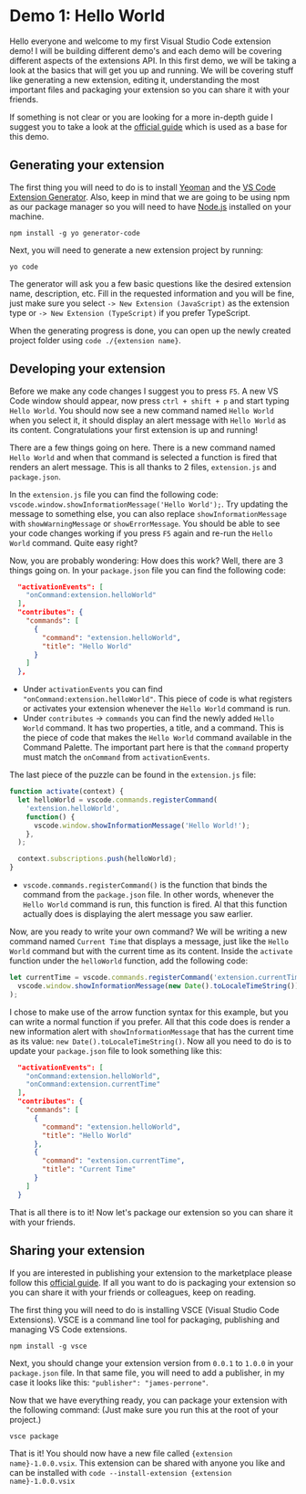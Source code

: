# Demo 1: Hello World

Hello everyone and welcome to my first Visual Studio Code extension demo! I will be building different demo's and each demo will be covering different aspects of the extensions API. In this first demo, we will be taking a look at the basics that will get you up and running. We will be covering stuff like generating a new extension, editing it, understanding the most important files and packaging your extension so you can share it with your friends.

If something is not clear or you are looking for a more in-depth guide I suggest you to take a look at the [official guide](https://code.visualstudio.com/api/get-started/your-first-extension) which is used as a base for this demo.

## Generating your extension

The first thing you will need to do is to install [Yeoman](https://yeoman.io/) and the [VS Code Extension Generator](https://www.npmjs.com/package/generator-code). Also, keep in mind that we are going to be using npm as our package manager so you will need to have [Node.js](https://nodejs.org/en/) installed on your machine.

`npm install -g yo generator-code`

Next, you will need to generate a new extension project by running:

`yo code`

The generator will ask you a few basic questions like the desired extension name, description, etc. Fill in the requested information and you will be fine, just make sure you select `-> New Extension (JavaScript)` as the extension type or `-> New Extension (TypeScript)` if you prefer TypeScript.

When the generating progress is done, you can open up the newly created project folder using `code ./{extension name}`.

## Developing your extension

Before we make any code changes I suggest you to press `F5`. A new VS Code window should appear, now press `ctrl + shift + p` and start typing `Hello World`. You should now see a new command named `Hello World` when you select it, it should display an alert message with `Hello World` as its content. Congratulations your first extension is up and running!

There are a few things going on here. There is a new command named `Hello World` and when that command is selected a function is fired that renders an alert message. This is all thanks to 2 files, `extension.js` and `package.json`.

In the `extension.js` file you can find the following code: `vscode.window.showInformationMessage('Hello World');`. Try updating the message to something else, you can also replace `showInformationMessage` with `showWarningMessage` or `showErrorMessage`. You should be able to see your code changes working if you press `F5` again and re-run the `Hello World` command. Quite easy right?

Now, you are probably wondering: How does this work? Well, there are 3 things going on. In your `package.json` file you can find the following code:

```json
  "activationEvents": [
    "onCommand:extension.helloWorld"
  ],
  "contributes": {
    "commands": [
      {
        "command": "extension.helloWorld",
        "title": "Hello World"
      }
    ]
  },
```

- Under `activationEvents` you can find `"onCommand:extension.helloWorld"`. This piece of code is what registers or activates your extension whenever the `Hello World` command is run.
- Under `contributes` -> `commands` you can find the newly added `Hello World` command. It has two properties, a title, and a command. This is the piece of code that makes the `Hello World` command available in the Command Palette. The important part here is that the `command` property must match the `onCommand` from `activationEvents`.

The last piece of the puzzle can be found in the `extension.js` file:

```javascript
function activate(context) {
  let helloWorld = vscode.commands.registerCommand(
    'extension.helloWorld',
    function() {
      vscode.window.showInformationMessage('Hello World!');
    },
  );

  context.subscriptions.push(helloWorld);
}
```

- `vscode.commands.registerCommand()` is the function that binds the command from the `package.json` file. In other words, whenever the `Hello World` command is run, this function is fired. Al that this function actually does is displaying the alert message you saw earlier.

Now, are you ready to write your own command? We will be writing a new command named `Current Time` that displays a message, just like the `Hello World` command but with the current time as its content. Inside the `activate` function under the `helloWorld` function, add the following code:

```javascript
let currentTime = vscode.commands.registerCommand('extension.currentTime', () =>
  vscode.window.showInformationMessage(new Date().toLocaleTimeString()),
);
```

I chose to make use of the arrow function syntax for this example, but you can write a normal function if you prefer. All that this code does is render a new information alert with `showInformationMessage` that has the current time as its value: `new Date().toLocaleTimeString()`. Now all you need to do is to update your `package.json` file to look something like this:

```json
  "activationEvents": [
    "onCommand:extension.helloWorld",
    "onCommand:extension.currentTime"
  ],
  "contributes": {
    "commands": [
      {
        "command": "extension.helloWorld",
        "title": "Hello World"
      },
      {
        "command": "extension.currentTime",
        "title": "Current Time"
      }
    ]
  }
```

That is all there is to it! Now let's package our extension so you can share it with your friends.

## Sharing your extension

If you are interested in publishing your extension to the marketplace please follow this [official guide](https://code.visualstudio.com/api/working-with-extensions/publishing-extension). If all you want to do is packaging your extension so you can share it with your friends or colleagues, keep on reading.

The first thing you will need to do is installing VSCE (Visual Studio Code Extensions). VSCE is a command line tool for packaging, publishing and managing VS Code extensions.

`npm install -g vsce`

Next, you should change your extension version from `0.0.1` to `1.0.0` in your `package.json` file. In that same file, you will need to add a publisher, in my case it looks like this: `"publisher": "james-perrone"`.

Now that we have everything ready, you can package your extension with the following command: (Just make sure you run this at the root of your project.)

`vsce package`

That is it! You should now have a new file called `{extension name}-1.0.0.vsix`. This extension can be shared with anyone you like and can be installed with `code --install-extension {extension name}-1.0.0.vsix`
